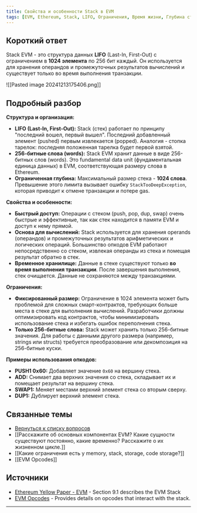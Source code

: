 ```yaml
---
title: Свойства и особенности Stack в EVM
tags: [EVM, Ethereum, Stack, LIFO, Ограничения, Время жизни, Глубина стека]
---
```

## Короткий ответ

Stack EVM - это структура данных **LIFO** (Last-In, First-Out) с ограничением в **1024 элемента** по 256 бит каждый.  Он используется для хранения операндов и промежуточных результатов вычислений и существует только во время выполнения транзакции.

![[Pasted image 20241213175406.png]]
## Подробный разбор

**Структура и организация:**

* **LIFO (Last-In, First-Out):**  Stack (стек) работает по принципу "последний вошел, первый вышел". Последний добавленный элемент (pushed) первым извлекается (popped). Аналогия - стопка тарелок: последняя положенная тарелка будет первой взятой.
* **256-битные слова (words):** Stack EVM хранит данные в виде 256-битных слов (words). Это fundamental data unit (фундаментальная единица данных) в EVM, соответствующая размеру слова в Ethereum.
* **Ограниченная глубина:** Максимальный размер стека - **1024 слова**. Превышение этого лимита вызывает ошибку `StackTooDeepException`, которая приводит к отмене транзакции и потере gas.


**Свойства и особенности:**

* **Быстрый доступ:** Операции с стеком (push, pop, dup, swap) очень быстрые и эффективные, так как стек находится в памяти EVM и доступ к нему прямой.
* **Основа для вычислений:** Stack используется для хранения operands (операндов) и  промежуточных результатов арифметических и логических операций.  Большинство опкодов EVM работают непосредственно со стеком, извлекая операнды из стека и помещая результат обратно в стек.
* **Временное хранилище:** Данные в стеке существуют только  **во время выполнения транзакции**.  После завершения выполнения, стек очищается. Данные не сохраняются между транзакциями.


**Ограничения:**

* **Фиксированный размер:** Ограничение в 1024 элемента может быть проблемой для сложных смарт-контрактов, требующих больше места в стеке для выполнения вычислений.  Разработчики должны оптимизировать код контрактов, чтобы минимизировать использование стека и избегать ошибок переполнения стека.
* **Только 256-битные слова:**  Stack может хранить только 256-битные значения.  Для работы с данными другого размера (например, strings или structs)  требуется преобразование или декомпозиция на 256-битные куски.


**Примеры использования опкодов:**

* **PUSH1 0x60:** Добавляет значение `0x60` на вершину стека.
* **ADD:** Снимает два верхних значения со стека, складывает их и помещает результат на вершину стека.
* **SWAP1:** Меняет местами верхний элемент стека со вторым сверху.
* **DUP1:** Дублирует верхний элемент стека.


## Связанные темы

* [Вернуться к списку вопросов](4.%20Список%20вопросов.md)
* [[Расскажите об основных компонентах EVM? Какие сущности существуют постоянно, какие временно? Расскажите о их жизненном цикле.]]
* [[Какие ограничения есть у memory, stack, storage, code storage?]]
* [[EVM Opcodes]]
## Источники

* [Ethereum Yellow Paper - EVM](https://ethereum.github.io/yellowpaper/paper.pdf#page=12)  - Section 9.1 describes the EVM Stack
* [EVM Opcodes](https://www.ethervm.io/) -  Provides details on opcodes that interact with the stack.

---